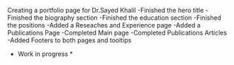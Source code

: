 Creating a portfolio page for Dr.Sayed Khalil
-Finished the hero title
-Finished the biography section
-Finished the education section
-Finished the positions
-Added a Reseaches and Experience page
-Added a Publications Page
-Completed Main page
-Completed Publications Articles
-Added Footers to both pages and tooltips
 * Work in progress *
